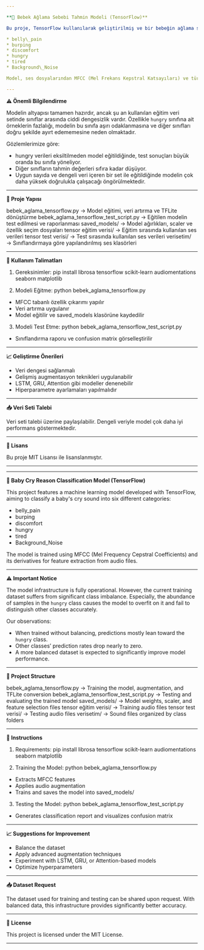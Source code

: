 ```yaml
---

**👶 Bebek Ağlama Sebebi Tahmin Modeli (TensorFlow)**

Bu proje, TensorFlow kullanılarak geliştirilmiş ve bir bebeğin ağlama sesini analiz ederek altı farklı kategoriye ayırmayı amaçlayan bir makine öğrenimi modelini içerir:

* belly\_pain
* burping
* discomfort
* hungry
* tired
* Background\_Noise

Model, ses dosyalarından MFCC (Mel Frekans Kepstral Katsayıları) ve türevleri ile özellik çıkarımı yaparak eğitilmiştir.

---
```


**⚠️ Önemli Bilgilendirme**

Modelin altyapısı tamamen hazırdır, ancak şu an kullanılan eğitim veri setinde sınıflar arasında ciddi dengesizlik vardır. Özellikle `hungry` sınıfına ait örneklerin fazlalığı, modelin bu sınıfa aşırı odaklanmasına ve diğer sınıfları doğru şekilde ayırt edememesine neden olmaktadır.

Gözlemlerimize göre:

* hungry verileri eksiltilmeden model eğitildiğinde, test sonuçları büyük oranda bu sınıfa yöneliyor.
* Diğer sınıfların tahmin değerleri sıfıra kadar düşüyor.
* Uygun sayıda ve dengeli veri içeren bir set ile eğitildiğinde modelin çok daha yüksek doğrulukla çalışacağı öngörülmektedir.

---

**📂 Proje Yapısı**

bebek\_aglama\_tensorflow\.py → Model eğitimi, veri artırma ve TFLite dönüştürme
bebek\_aglama\_tensorflow\_test\_script.py → Eğitilen modelin test edilmesi ve raporlanması
saved\_models/ → Model ağırlıkları, scaler ve özellik seçim dosyaları
tensor eğitim verisi/ → Eğitim sırasında kullanılan ses verileri
tensor test verisi/ → Test sırasında kullanılan ses verileri
verisetim/ → Sınıflandırmaya göre yapılandırılmış ses klasörleri

---

**🚀 Kullanım Talimatları**

1. Gereksinimler:
   pip install librosa tensorflow scikit-learn audiomentations seaborn matplotlib

2. Modeli Eğitme:
   python bebek\_aglama\_tensorflow\.py

* MFCC tabanlı özellik çıkarımı yapılır
* Veri artırma uygulanır
* Model eğitilir ve saved\_models klasörüne kaydedilir

3. Modeli Test Etme:
   python bebek\_aglama\_tensorflow\_test\_script.py

* Sınıflandırma raporu ve confusion matrix görselleştirilir

---

**📈 Geliştirme Önerileri**

* Veri dengesi sağlanmalı
* Gelişmiş augmentasyon teknikleri uygulanabilir
* LSTM, GRU, Attention gibi modeller denenebilir
* Hiperparametre ayarlamaları yapılmalıdır

---

**📥 Veri Seti Talebi**

Veri seti talebi üzerine paylaşılabilir. Dengeli veriyle model çok daha iyi performans göstermektedir.

---

**📝 Lisans**

Bu proje MIT Lisansı ile lisanslanmıştır.

---

---

**👶 Baby Cry Reason Classification Model (TensorFlow)**

This project features a machine learning model developed with TensorFlow, aiming to classify a baby's cry sound into six different categories:

* belly\_pain
* burping
* discomfort
* hungry
* tired
* Background\_Noise

The model is trained using MFCC (Mel Frequency Cepstral Coefficients) and its derivatives for feature extraction from audio files.

---

**⚠️ Important Notice**

The model infrastructure is fully operational. However, the current training dataset suffers from significant class imbalance. Especially, the abundance of samples in the `hungry` class causes the model to overfit on it and fail to distinguish other classes accurately.

Our observations:

* When trained without balancing, predictions mostly lean toward the `hungry` class.
* Other classes’ prediction rates drop nearly to zero.
* A more balanced dataset is expected to significantly improve model performance.

---

**📂 Project Structure**

bebek\_aglama\_tensorflow\.py → Training the model, augmentation, and TFLite conversion
bebek\_aglama\_tensorflow\_test\_script.py → Testing and evaluating the trained model
saved\_models/ → Model weights, scaler, and feature selection files
tensor eğitim verisi/ → Training audio files
tensor test verisi/ → Testing audio files
verisetim/ → Sound files organized by class folders

---

**🚀 Instructions**

1. Requirements:
   pip install librosa tensorflow scikit-learn audiomentations seaborn matplotlib

2. Training the Model:
   python bebek\_aglama\_tensorflow\.py

* Extracts MFCC features
* Applies audio augmentation
* Trains and saves the model into saved\_models/

3. Testing the Model:
   python bebek\_aglama\_tensorflow\_test\_script.py

* Generates classification report and visualizes confusion matrix

---

**📈 Suggestions for Improvement**

* Balance the dataset
* Apply advanced augmentation techniques
* Experiment with LSTM, GRU, or Attention-based models
* Optimize hyperparameters

---

**📥 Dataset Request**

The dataset used for training and testing can be shared upon request. With balanced data, this infrastructure provides significantly better accuracy.

---

**📝 License**

This project is licensed under the MIT License.

---
